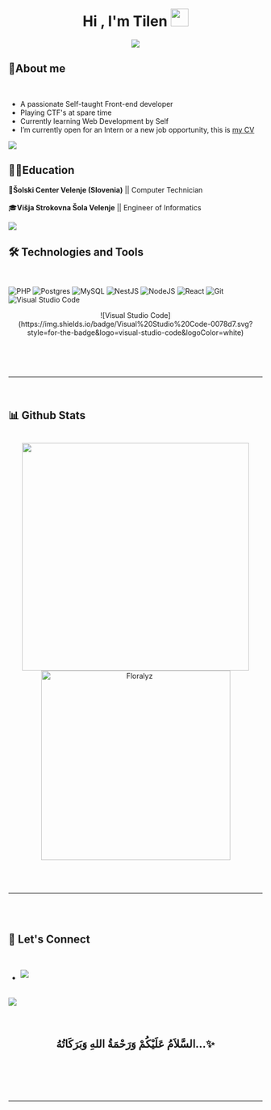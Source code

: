 
<h1 align="center"><b>Hi , I'm Tilen </b><img src="https://media.giphy.com/media/hvRJCLFzcasrR4ia7z/giphy.gif" width="35"></h1>
<!--  -->
<p align="center">
   <a href="https://github.com/DenverCoder1/readme-typing-svg"><img src="https://readme-typing-svg.herokuapp.com?font=Time+New+Roman&color=cyan&size=25&center=true&vCenter=true&width=600&height=100&lines=Hello+there+researcher..🔎;++;Self-taught+Front-End+Developer,;Computer+Science+Student,;CTF+Newbie,;Active+Learner/Researcher,;Love+to+learn+new+stuffs..<3"></a>
</p>

	
## 👋**About me**
<br>

- A passionate Self-taught Front-end developer
- Playing CTF's at spare time
- Currently learning Web Development by Self
- I’m currently open for an Intern or a new job opportunity, this is [my CV](https://read.cv/0xabdulkhalid)

<img src="https://user-images.githubusercontent.com/73097560/115834477-dbab4500-a447-11eb-908a-139a6edaec5c.gif">


## 👨‍🎓**Education**
🏫<b>Šolski Center Velenje (Slovenia)</b> || Computer Technician<br>
<br>
🎓<b>Višja Strokovna Šola Velenje</b>     || Engineer of Informatics

<img src="https://user-images.githubusercontent.com/73097560/115834477-dbab4500-a447-11eb-908a-139a6edaec5c.gif">

## 🛠️<b> Technologies and Tools</b>
<br>

<p align="center">


  ![PHP](https://img.shields.io/badge/php-%23777BB4.svg?style=for-the-badge&logo=php&logoColor=white)
   ![Postgres](https://img.shields.io/badge/postgres-%23316192.svg?style=for-the-badge&logo=postgresql&logoColor=white)
   ![MySQL](https://img.shields.io/badge/mysql-%2300f.svg?style=for-the-badge&logo=mysql&logoColor=white)
   ![NestJS](https://img.shields.io/badge/nestjs-%23E0234E.svg?style=for-the-badge&logo=nestjs&logoColor=white)
   ![NodeJS](https://img.shields.io/badge/node.js-6DA55F?style=for-the-badge&logo=node.js&logoColor=white)
   ![React](https://img.shields.io/badge/react-%2320232a.svg?style=for-the-badge&logo=react&logoColor=%2361DAFB)
   ![Git](https://img.shields.io/badge/git-%23F05033.svg?style=for-the-badge&logo=git&logoColor=white)
   ![Visual Studio Code](https://img.shields.io/badge/Visual%20Studio%20Code-0078d7.svg?style=for-the-badge&logo=visual-studio-code&logoColor=white)
<div align="center">
![Visual Studio Code](https://img.shields.io/badge/Visual%20Studio%20Code-0078d7.svg?style=for-the-badge&logo=visual-studio-code&logoColor=white)
 </div>
<br>
</p>

<br>
<br>

-----

<br>


## 📊<b> Github Stats </b>
<br>

<div align="center">

<a href="https://github.com/Floralyz/">
  <img src="https://github-readme-stats.vercel.app/api?username=Floralyz&include_all_commits=true&count_private=true&show_icons=true&line_height=20&title_color=7A7ADB&icon_color=2234AE&text_color=D3D3D3&bg_color=0,000000,130F40" width="450"/>
  <img src="https://github-readme-stats.vercel.app/api/top-langs?username=Floralyz&show_icons=true&locale=en&layout=compact&line_height=20&title_color=7A7ADB&icon_color=2234AE&text_color=D3D3D3&bg_color=0,000000,130F40" width="375"  alt="Floralyz"/>

</a>
</div>

<br>
<br>
<br>

-----

<br>
<br>

## 🔗<b> Let's Connect</b>
<br>
<div align='left'>

<ul>


<li>
<a href="mailto:tilen.ticevic01@gmail.com" target="_blank">
<img src="https://img.shields.io/badge/gmail:  tilen.ticevic01-%23EA4335.svg?style=for-the-badge&logo=gmail&logoColor=white" t=mail style="margin-bottom: 5px;" />
</a>
</li>
	
</ul>
</div>

<br>
<img src="https://user-images.githubusercontent.com/73097560/115834477-dbab4500-a447-11eb-908a-139a6edaec5c.gif">
<br>
<br>
<br>

<div align='center'>

## <b>السَّلاَمُ عَلَيْكُمْ وَرَحْمَةُ اللهِ وَبَرَكَاتُهُ...✨</b>

</div>
<br>
<br>
<br>
<br>

---

<br>

